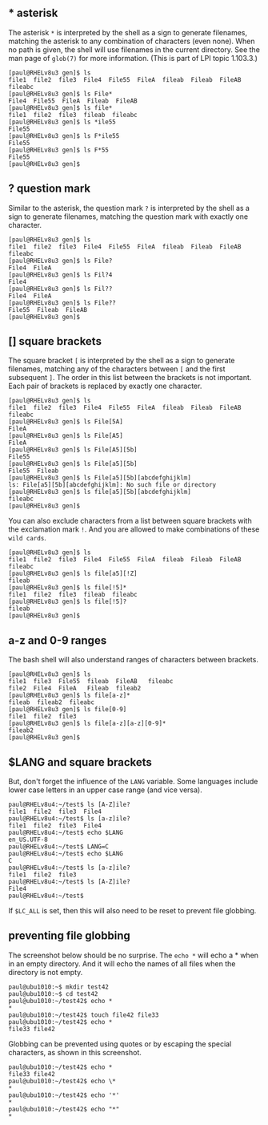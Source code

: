 ## \* asterisk

The asterisk `*` is interpreted by the shell as a sign to
generate filenames, matching the asterisk to any combination of
characters (even none). When no path is given, the shell will use
filenames in the current directory. See the man page of
`glob(7)` for more information. (This is part of LPI topic
1.103.3.)

    [paul@RHELv8u3 gen]$ ls
    file1  file2  file3  File4  File55  FileA  fileab  Fileab  FileAB  fileabc
    [paul@RHELv8u3 gen]$ ls File*
    File4  File55  FileA  Fileab  FileAB
    [paul@RHELv8u3 gen]$ ls file*
    file1  file2  file3  fileab  fileabc
    [paul@RHELv8u3 gen]$ ls *ile55
    File55
    [paul@RHELv8u3 gen]$ ls F*ile55
    File55
    [paul@RHELv8u3 gen]$ ls F*55
    File55
    [paul@RHELv8u3 gen]$

## ? question mark

Similar to the asterisk, the question mark `?` is
interpreted by the shell as a sign to generate filenames, matching the
question mark with exactly one character.

    [paul@RHELv8u3 gen]$ ls
    file1  file2  file3  File4  File55  FileA  fileab  Fileab  FileAB  fileabc
    [paul@RHELv8u3 gen]$ ls File?
    File4  FileA
    [paul@RHELv8u3 gen]$ ls Fil?4
    File4
    [paul@RHELv8u3 gen]$ ls Fil??
    File4  FileA
    [paul@RHELv8u3 gen]$ ls File??
    File55  Fileab  FileAB
    [paul@RHELv8u3 gen]$

## \[\] square brackets

The square bracket `[` is interpreted by the shell as a
sign to generate filenames, matching any of the characters between `[`
and the first subsequent `]`. The order in this list between the
brackets is not important. Each pair of brackets is replaced by exactly
one character.

    [paul@RHELv8u3 gen]$ ls 
    file1  file2  file3  File4  File55  FileA  fileab  Fileab  FileAB  fileabc
    [paul@RHELv8u3 gen]$ ls File[5A]
    FileA
    [paul@RHELv8u3 gen]$ ls File[A5]
    FileA
    [paul@RHELv8u3 gen]$ ls File[A5][5b]
    File55
    [paul@RHELv8u3 gen]$ ls File[a5][5b]
    File55  Fileab
    [paul@RHELv8u3 gen]$ ls File[a5][5b][abcdefghijklm]
    ls: File[a5][5b][abcdefghijklm]: No such file or directory
    [paul@RHELv8u3 gen]$ ls file[a5][5b][abcdefghijklm]
    fileabc
    [paul@RHELv8u3 gen]$

You can also exclude characters from a list between square brackets with
the exclamation mark `!`. And you are allowed to make
combinations of these `wild cards`.

    [paul@RHELv8u3 gen]$ ls 
    file1  file2  file3  File4  File55  FileA  fileab  Fileab  FileAB  fileabc
    [paul@RHELv8u3 gen]$ ls file[a5][!Z]
    fileab
    [paul@RHELv8u3 gen]$ ls file[!5]*
    file1  file2  file3  fileab  fileabc
    [paul@RHELv8u3 gen]$ ls file[!5]?
    fileab
    [paul@RHELv8u3 gen]$

## a-z and 0-9 ranges

The bash shell will also understand ranges of characters between
brackets.

    [paul@RHELv8u3 gen]$ ls
    file1  file3  File55  fileab  FileAB   fileabc
    file2  File4  FileA   Fileab  fileab2
    [paul@RHELv8u3 gen]$ ls file[a-z]*
    fileab  fileab2  fileabc
    [paul@RHELv8u3 gen]$ ls file[0-9]
    file1  file2  file3
    [paul@RHELv8u3 gen]$ ls file[a-z][a-z][0-9]*
    fileab2
    [paul@RHELv8u3 gen]$

## \$LANG and square brackets

But, don\'t forget the influence of the `LANG` variable.
Some languages include lower case letters in an upper case range (and
vice versa).

    paul@RHELv8u4:~/test$ ls [A-Z]ile?
    file1  file2  file3  File4
    paul@RHELv8u4:~/test$ ls [a-z]ile?
    file1  file2  file3  File4
    paul@RHELv8u4:~/test$ echo $LANG
    en_US.UTF-8
    paul@RHELv8u4:~/test$ LANG=C
    paul@RHELv8u4:~/test$ echo $LANG
    C
    paul@RHELv8u4:~/test$ ls [a-z]ile?
    file1  file2  file3
    paul@RHELv8u4:~/test$ ls [A-Z]ile?
    File4
    paul@RHELv8u4:~/test$

If `$LC_ALL` is set, then this will also need to be reset to prevent
file globbing.

## preventing file globbing

The screenshot below should be no surprise. The `echo *`
will echo a \* when in an empty directory. And it will echo the names of
all files when the directory is not empty.

    paul@ubu1010:~$ mkdir test42
    paul@ubu1010:~$ cd test42
    paul@ubu1010:~/test42$ echo *
    *
    paul@ubu1010:~/test42$ touch file42 file33
    paul@ubu1010:~/test42$ echo *
    file33 file42

Globbing can be prevented using quotes or by escaping the
special characters, as shown in this screenshot.

    paul@ubu1010:~/test42$ echo *
    file33 file42
    paul@ubu1010:~/test42$ echo \*
    *
    paul@ubu1010:~/test42$ echo '*'
    *
    paul@ubu1010:~/test42$ echo "*"
    *
